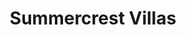 ---
title: Summercrest Villas
phone: (408) 264-2900
website: http://www.winncompanies.com/san-jose/summercrest-villas/
management: WinnResidential California LP
location: "San Jose"
tags: []
---